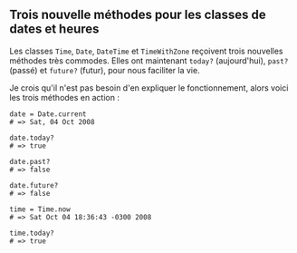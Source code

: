 ## Trois nouvelle méthodes pour les classes de dates et heures

Les classes `Time`, `Date`, `DateTime` et `TimeWithZone` reçoivent trois nouvelles méthodes très commodes. Elles ont maintenant `today?` (aujourd'hui), `past?` (passé) et `future?` (futur), pour nous faciliter la vie.

Je crois qu'il n'est pas besoin d'en expliquer le fonctionnement, alors voici les trois méthodes en action :

	date = Date.current
	# => Sat, 04 Oct 2008

	date.today?
	# => true

	date.past?
	# => false

	date.future?
	# => false

	time = Time.now
	# => Sat Oct 04 18:36:43 -0300 2008

	time.today?
	# => true
